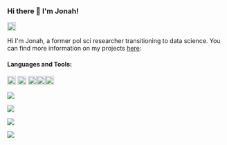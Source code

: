 ### Hi there 👋 I'm Jonah!
<a href="https://www.linkedin.com/in/jonahfoong/"><img src="https://img.shields.io/badge/LinkedIn-0077B5?style=for-the-badge&logo=linkedin&logoColor=white" height="20"></a>

Hi I'm Jonah, a former pol sci researcher transitioning to data science. You can find more information on my projects [here](https://jonfoong.github.io/):  

#### Languages and Tools:
<img src="https://img.shields.io/badge/R-276DC3?style=for-the-badge&logo=r&logoColor=white" height="20" /> <img src="https://img.shields.io/badge/Python-FFD43B?style=for-the-badge&logo=python&logoColor=blue" height="20"/> <img src="https://img.shields.io/badge/Julia-9558B2?style=for-the-badge&logo=julia&logoColor=white" height="20" /><img src="https://img.shields.io/badge/Google_Cloud-4285F4?style=for-the-badge&logo=google-cloud&logoColor=white" height="20" /><img src="https://img.shields.io/badge/Docker-2CA5E0?style=for-the-badge&logo=docker&logoColor=white" height="20" />


![](https://github-readme-stats.vercel.app/api?username=jonfoong)

![](https://github-readme-stats.vercel.app/api/top-langs/?username=jonfoong)

![](https://github-profile-summary-cards.vercel.app/api/cards/profile-details?username=jonfoong)

![](https://github-readme-streak-stats.herokuapp.com/?user=jonfoong)

